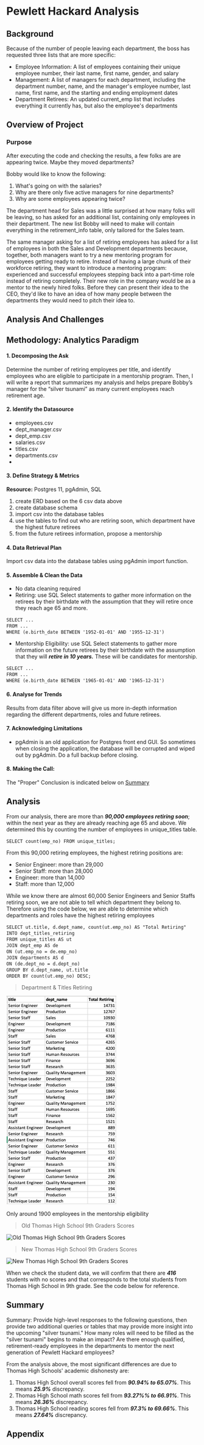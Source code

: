 # Pewlett Hackard Analysis

## Background

Because of the number of people leaving each department, the boss has requested three lists that are more specific:

* Employee Information: A list of employees containing their unique employee number, their last name, first name, gender, and salary
* Management: A list of managers for each department, including the department number, name, and the manager's employee number, last name, first name, and the starting and ending employment dates
* Department Retirees: An updated current_emp list that includes everything it currently has, but also the employee's departments

## Overview of Project
### Purpose
After executing the code and checking the results, a few folks are are appearing twice. Maybe they moved departments?

Bobby would like to know the following:
1. What's going on with the salaries?
2. Why are there only five active managers for nine departments?
3. Why are some employees appearing twice?

The department head for Sales was a little surprised at how many folks will be leaving, so has asked for an additional list, containing only employees in their department. The new list Bobby will need to make will contain everything in the retirement_info table, only tailored for the Sales team.

The same manager asking for a list of retiring employees has asked for a list of employees in both the Sales and Development departments because, together, both managers want to try a new mentoring program for employees getting ready to retire. Instead of having a large chunk of their workforce retiring, they want to introduce a mentoring program: experienced and successful employees stepping back into a part-time role instead of retiring completely. Their new role in the company would be as a mentor to the newly hired folks. Before they can present their idea to the CEO, they'd like to have an idea of how many people between the departments they would need to pitch their idea to.


## Analysis And Challenges

## Methodology: Analytics Paradigm

#### 1. Decomposing the Ask
Determine the number of retiring employees per title, and identify employees who are eligible to participate in a mentorship program. Then, I will write a report that summarizes my analysis and helps prepare Bobby’s manager for the “silver tsunami” as many current employees reach retirement age.


#### 2. Identify the Datasource
* employees.csv
* dept_manager.csv
* dept_emp.csv
* salaries.csv
* titles.csv
* departments.csv
*

#### 3. Define Strategy & Metrics
**Resource:** Postgres 11, pgAdmin, SQL

1. create ERD based on the 6 csv data above
1. create database schema
1. import csv into the database tables
1. use the tables to find out who are retiring soon, which department have the highest future retirees
1. from the future retirees information, propose a mentorship

#### 4. Data Retrieval Plan
Import csv data into the database tables using pgAdmin import function.


#### 5. Assemble & Clean the Data

* No data cleaning required
* Retiring: use SQL Select statements to gather more information on the retirees by their birthdate with the assumption that they will retire once they reach age 65 and more.
```
SELECT ...
FROM ...
WHERE (e.birth_date BETWEEN '1952-01-01' AND '1955-12-31')
```
* Mentorship Eligibility: use SQL Select statements to gather more information on the future retirees by their birthdate with the assumption that they will _**retire in 10 years.**_ These will be candidates for mentorship.
```
SELECT ...
FROM ...
WHERE (e.birth_date BETWEEN '1965-01-01' AND '1965-12-31')
```

#### 6. Analyse for Trends

Results from data filter above will give us more in-depth information regarding the different departments, roles and future retirees.

#### 7. Acknowledging Limitations
* pgAdmin is an old application for Postgres front end GUI. So sometimes when closing the application, the database will be corrupted and wiped out by pgAdmin. Do a full backup before closing.

#### 8. Making the Call:
The "Proper" Conclusion is indicated below on [Summary](#summary)

## Analysis

From our analysis, there are more than _**90,000 employees retiring soon**_; within the next year as they are already reaching age 65 and above. We determined this by counting the number of employees in unique_titles table.
```
SELECT count(emp_no) FROM unique_titles;
```

From this 90,000 retiring employees, the highest retiring positions are:
* Senior Engineer: more than 29,000
* Senior Staff: more than 28,000
* Engineer: more than 14,000
* Staff: more than 12,000

While we know there are almost 60,000 Senior Engineers and Senior Staffs retiring soon, we are not able to tell which department they belong to. Therefore using the code below, we are able to determine which departments and roles have the highest retiring employees

```
SELECT ut.title, d.dept_name, count(ut.emp_no) AS "Total Retiring"
INTO dept_titles_retiring
FROM unique_titles AS ut
JOIN dept_emp AS de
ON (ut.emp_no = de.emp_no)
JOIN departments AS d
ON (de.dept_no = d.dept_no)
GROUP BY d.dept_name, ut.title
ORDER BY count(ut.emp_no) DESC;
```

>Department & Titles Retiring

![Department & Titles Retiring ](dept_titles_retiring.png)



Only around 1900 employees in the mentorship eligibility


>Old Thomas High School 9th Graders Scores

![Old Thomas High School 9th Graders Scores](resources/Old_student_data.png)

>New Thomas High School 9th Graders Scores

![New Thomas High School 9th Graders Scores](resources/Clean_student_data.png)

When we check the student data, we will confirm that there are _**416**_ students with no scores and that corresponds to the total students from Thomas High School in 9th grade. See the code below for reference.


## Summary

Summary: Provide high-level responses to the following questions, then provide two additional queries or tables that may provide more insight into the upcoming "silver tsunami."
How many roles will need to be filled as the "silver tsunami" begins to make an impact?
Are there enough qualified, retirement-ready employees in the departments to mentor the next generation of Pewlett Hackard employees?


From the analysis above, the most significant differences are due to Thomas High Schools' academic dishonesty are:

1. Thomas High School overall scores fell from _**90.94% to 65.07%**_. This means _**25.9%**_ discrepancy.
1. Thomas High School math scores fell from _**93.27%% to 66.91%**_. This means _**26.36%**_ discrepancy.
1. Thomas High School reading scores fell from _**97.3% to 69.66%**_. This means _**27.64%**_ discrepancy.


## Appendix
